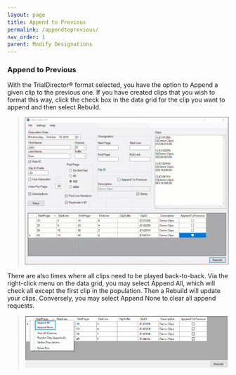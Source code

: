 ```yaml
---
layout: page
title: Append to Previous
permalink: /appendtoprevious/
nav_order: 1
parent: Modify Designations
---
```


### Append to Previous

With the TrialDirector® format selected, you have the option to Append a given clip to the previous one.  If you have created clips that you wish to format this way, click the check box in the data grid for the clip you want to append and then select Rebuild.

> ![Animation - Append and Rebuild](../assets/manualClipEntry_appendRebuild.gif)

There are also times where all clips need to be played back-to-back.  Via the right-click menu on the data grid, you may select Append All, which will check all except the first clip in the population.  Then a Rebuild will update your clips.  Conversely, you may select Append None to clear all append requests.

> ![Screen Grab - Append options](../assets/ui_menu_gridRight-Click_appending.png)